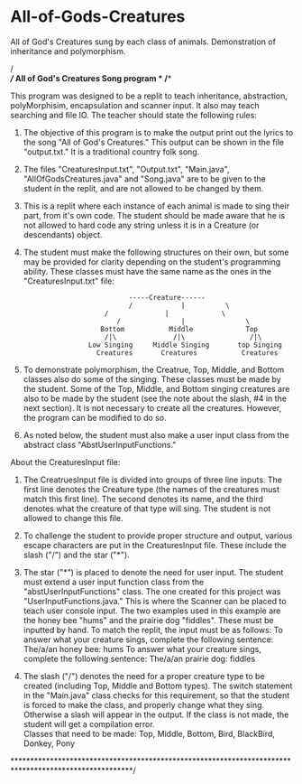 # All-of-Gods-Creatures
All of God's Creatures sung by each class of animals.  Demonstration of inheritance and polymorphism.


/*************************************************************************************************\
/*            			 All of God's Creatures Song program                                         *
/*************************************************************************************************

This program was designed to be a replit to teach inheritance, abstraction, polyMorphisim, encapsulation 
and scanner input.  It also may teach searching and file IO. The teacher should state the following 
rules:

1)	The objective of this program is to make the output print out the lyrics to the song "All of 
	God's Creatures."  This output can be shown in the file "output.txt."  It is a traditional country
	folk song.  
	
2) 	The files "CreaturesInput.txt", "Output.txt", "Main.java", "AllOfGodsCreatures.java" and "Song.java"
	are to be given to the student in the replit, and are not allowed to be changed by them.
	
3)	This is a replit where each instance of each animal is made to sing their part, from it's own code.
	The student should be made aware that he is not allowed to hard code any string unless it is in a
	Creature (or descendants) object.  
	
4)	The student must make the following structures on their own, but some may be provided for clarity 
	depending on the student's programming ability.  These classes must have the same name as the ones 
	in the "CreaturesInput.txt" file:

							      -----Creature------
						          /            |          \
							/              |             \
						       /               |               \
						   Bottom           Middle             Top
						    /|\              /|\                /|\
						Low Singing     Middle Singing       top Singing
						  Creatures       Creatures           Creatures

5)	To demonstrate polymorphism, the Creatrue, Top, Middle, and Bottom classes also do some of the singing.
	These classes must be made by the student.  Some of the Top, Middle, and Bottom singing creatures are 
	also to be made by the student (see the note about the slash, #4 in the next section).  It is not 
	necessary to create all the creatures.  However, the program can be modified to do so. 
	
6)	As noted below, the student must also make a user input class from the abstract class 
	"AbstUserInputFunctions." 
					  
About the CreaturesInput file:
1)	The CreatruesInput file is divided into groups of three line inputs.  The first line denotes the 
	Creature type (the names of the creatures must match this first line).  The second denotes its name, 
	and the third denotes what the creature of that type will sing. The student is not allowed to 
	change this file. 
	
2)	To challenge the student to provide proper structure and output, various escape characters are put 
	in the CreaturesInput file.  These include the slash ("/") and the star ("*").
	
3)	The star ("*") is placed to denote the need for user input.  The student must extend a user input 
	function class from the "abstUserInputFunctions" class.  The one created for this project was 
	"UserInputFunctions.java."  This is where the Scanner can be placed to teach user console input. The
	two examples used in this example are the honey bee "hums" and the prairie dog "fiddles".  These
	must be inputted by hand. To match the replit, the input must be as follows:
		To answer what your creature sings, complete the following sentence:
		The/a/an honey bee: hums
		To answer what your creature sings, complete the following sentence:
		The/a/an prairie dog: fiddles
	
4)	The slash ("/") denotes the need for a proper creature type to be created (including Top, Middle and 
	Bottom types).  The switch statement in the "Main.java" class checks for this requirement, so that 
	the student is forced to make the class, and properly change what they sing. Otherwise a slash will
	appear in the output.  If the class is not made, the student will get a compilation error.  
	Classes that need to be made:
		Top, Middle, Bottom, Bird, BlackBird, Donkey, Pony

	
\******************************************************************************************************/
